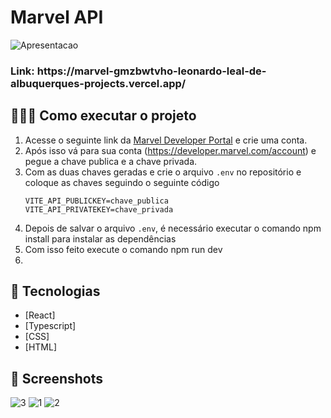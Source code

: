 # Marvel API
![Apresentacao](https://github.com/Leohgb/Marvel_API/assets/91156801/c54aa019-54ea-4618-9ca2-97fa5ced12cf)
<h3>Link: https://marvel-gmzbwtvho-leonardo-leal-de-albuquerques-projects.vercel.app/</h3>

## 👨🏻‍💻 Como executar o projeto
1. Acesse o seguinte link da [Marvel Developer Portal](https://developer.marvel.com/) e crie uma conta.
2. Após isso vá para sua conta (https://developer.marvel.com/account) e pegue a chave publica e a chave privada.
3. Com as duas chaves geradas e crie o arquivo `.env` no repositório e coloque as chaves seguindo o seguinte código
    ```
    VITE_API_PUBLICKEY=chave_publica
    VITE_API_PRIVATEKEY=chave_privada
    ```
4. Depois de salvar o arquivo `.env`, é necessário executar o comando npm install para instalar as dependências 
5. Com isso feito execute o comando npm run dev
6. 
## 🚀 Tecnologias

- [React] 
- [Typescript]
- [CSS]
- [HTML]

## 📸 Screenshots
![3](https://github.com/Leohgb/Marvel_API/assets/91156801/6aeaad5f-ab17-4b4b-aa7c-88cc18b8bfc9)
![1](https://github.com/Leohgb/Marvel_API/assets/91156801/e8ce7022-99bc-4371-8b5a-4cc72db011ba)
![2](https://github.com/Leohgb/Marvel_API/assets/91156801/9c45b851-1ecd-4781-85df-1481b0c64992)
